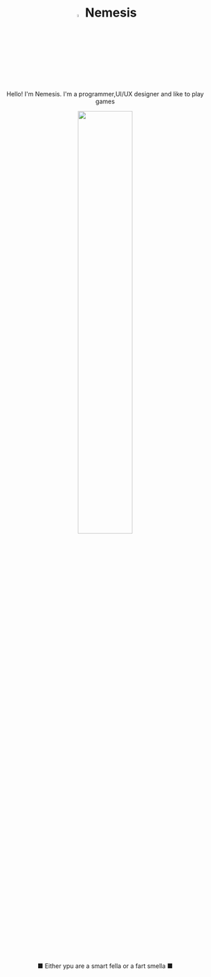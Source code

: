 
<h1 align="center"> <img src="https://media3.giphy.com/media/l4FGr7tMjH3ajuwy4/giphy.gif" width="4%"> </a> Nemesis </h1>

<p align="center">
Hello! I'm Nemesis. I'm a programmer,UI/UX designer and like to play games  

</p>

<div float="left" align="center">
   <img src="https://media2.giphy.com/media/ao9DUiTKH60XS/giphy.gif" width="50%"/>
</div>

  <p align="center">
  ■ Either ypu are a smart fella or a fart smella ■
  </p>
